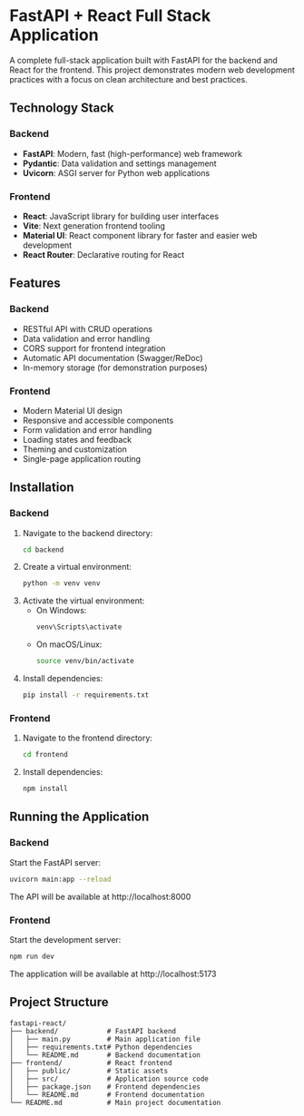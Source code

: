 # FastAPI + React Full Stack Application

A complete full-stack application built with FastAPI for the backend and React for the frontend. This project demonstrates modern web development practices with a focus on clean architecture and best practices.

## Technology Stack

### Backend
- **FastAPI**: Modern, fast (high-performance) web framework
- **Pydantic**: Data validation and settings management
- **Uvicorn**: ASGI server for Python web applications

### Frontend
- **React**: JavaScript library for building user interfaces
- **Vite**: Next generation frontend tooling
- **Material UI**: React component library for faster and easier web development
- **React Router**: Declarative routing for React

## Features

### Backend
- RESTful API with CRUD operations
- Data validation and error handling
- CORS support for frontend integration
- Automatic API documentation (Swagger/ReDoc)
- In-memory storage (for demonstration purposes)

### Frontend
- Modern Material UI design
- Responsive and accessible components
- Form validation and error handling
- Loading states and feedback
- Theming and customization
- Single-page application routing

## Installation

### Backend
1. Navigate to the backend directory:
   ```bash
   cd backend
   ```
2. Create a virtual environment:
   ```bash
   python -m venv venv
   ```
3. Activate the virtual environment:
   - On Windows:
     ```bash
     venv\Scripts\activate
     ```
   - On macOS/Linux:
     ```bash
     source venv/bin/activate
     ```
4. Install dependencies:
   ```bash
   pip install -r requirements.txt
   ```

### Frontend
1. Navigate to the frontend directory:
   ```bash
   cd frontend
   ```
2. Install dependencies:
   ```bash
   npm install
   ```

## Running the Application

### Backend
Start the FastAPI server:
```bash
uvicorn main:app --reload
```
The API will be available at http://localhost:8000

### Frontend
Start the development server:
```bash
npm run dev
```
The application will be available at http://localhost:5173

## Project Structure

```
fastapi-react/
├── backend/            # FastAPI backend
│   ├── main.py         # Main application file
│   ├── requirements.txt# Python dependencies
│   └── README.md       # Backend documentation
├── frontend/           # React frontend
│   ├── public/         # Static assets
│   ├── src/            # Application source code
│   ├── package.json    # Frontend dependencies
│   └── README.md       # Frontend documentation
└── README.md           # Main project documentation
```


